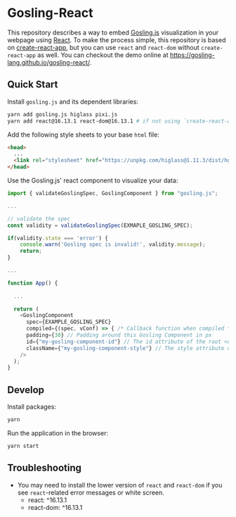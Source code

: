 # Gosling-React
This repository describes a way to embed [Gosling.js](https://github.com/gosling-lang/gosling.js) visualization in your webpage using [React](https://reactjs.org). To make the process simple, this repository is based on [create-react-app](https://reactjs.org/docs/create-a-new-react-app.html#create-react-app), but you can use `react` and `react-dom` without `create-react-app` as well. You can checkout the demo online at https://gosling-lang.github.io/gosling-react/.

## Quick Start

Install `gosling.js` and its dependent libraries:

```sh
yarn add gosling.js higlass pixi.js
yarn add react@16.13.1 react-dom@16.13.1 # if not using `create-react-app`
```

Add the following style sheets to your base `html` file:
```html
<head>
  ...
  <link rel="stylesheet" href="https://unpkg.com/higlass@1.11.3/dist/hglib.css">
</head>
```

Use the Gosling.js' react component to visualize your data:

```js
import { validateGoslingSpec, GoslingComponent } from "gosling.js";

...

// validate the spec
const validity = validateGoslingSpec(EXMAPLE_GOSLING_SPEC);

if(validity.state === 'error') {
    console.warn('Gosling spec is invalid!', validity.message);
    return;
}

...

function App() {
  
  ...

  return (
    <GoslingComponent
      spec={EXAMPLE_GOSLING_SPEC}
      compiled={(spec, vConf) => { /* Callback function when compiled */ }}
      padding={30} // Padding around this Gosling Component in px
      id={"my-gosling-component-id"} // The id attribute of the root <div/> element of Gosling Component
      className={"my-gosling-component-style"} // The style attribute of the root <div/> (default: "gosling-component")
    />
  );
}
```

## Develop
Install packages:
```sh
yarn
```
Run the application in the browser:
```sh
yarn start
```

## Troubleshooting
- You may need to install the lower version of `react` and `react-dom` if you see `react`-related error messages or white screen.
   - react: ^16.13.1
   - react-dom: ^16.13.1
